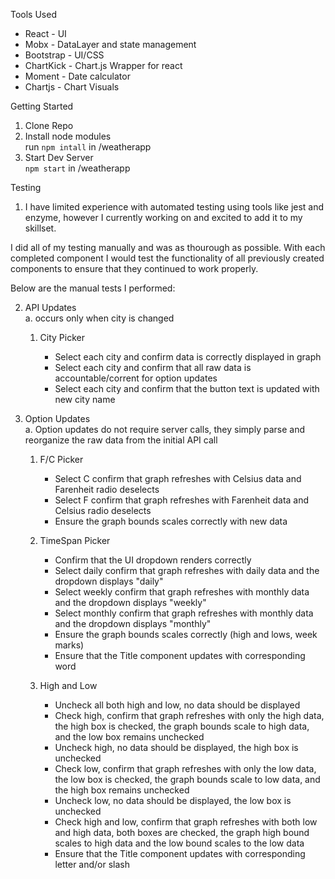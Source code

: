 Tools Used  
* React - UI
* Mobx - DataLayer and state management
* Bootstrap - UI/CSS
* ChartKick - Chart.js Wrapper for react
* Moment - Date calculator
* Chartjs - Chart Visuals


Getting Started
1. Clone Repo
2. Install node modules    
    run `npm intall` in /weatherapp
3. Start Dev Server  
    `npm start` in /weatherapp

Testing

1. I have limited experience with automated testing using tools like jest and enzyme, however I currently working on and excited to add it to my skillset. 

I did all of my testing manually and was as thourough as possible. With each completed component I would test the functionality of all previously created components to ensure that they continued to work properly.  
  
Below are the manual tests I performed:
  

2. API Updates  
    a. occurs only when city is changed 
    1. City Picker  
    
        - Select each city and confirm data is correctly displayed in graph  
        - Select each city and confirm that all raw data is accountable/corrent for option updates  
        - Select each city and confirm that the button text is updated with new city name
        
3. Option Updates   
    a. Option updates do not require server calls, they simply parse and reorganize the raw data from the initial API call   
     1. F/C Picker  
        
           - Select C confirm that graph refreshes with Celsius data and Farenheit radio deselects  
           - Select F confirm that graph refreshes with Farenheit data and Celsius radio deselects  
           - Ensure the graph bounds scales correctly with new data 
           
      2. TimeSpan Picker  
      
           - Confirm that the UI dropdown renders correctly  
           - Select daily confirm that graph refreshes with daily data and the dropdown displays "daily"  
           - Select weekly confirm that graph refreshes with monthly data and the dropdown displays "weekly"  
           - Select monthly confirm that graph refreshes with monthly data and the dropdown displays "monthly"  
           - Ensure the graph bounds scales correctly (high and lows, week marks)
           - Ensure that the Title component updates with corresponding word
           
      3. High and Low  
        
           - Uncheck all both high and low, no data should be displayed  
           - Check high, confirm that graph refreshes with only the high data, the high box is checked, the graph bounds scale to high data, and the low box remains unchecked  
           - Uncheck high, no data should be displayed, the high box is unchecked   
           - Check low, confirm that graph refreshes with only the low data, the low box is checked, the graph bounds scale to low data, and the high box remains unchecked  
           - Uncheck low, no data should be displayed, the low box is unchecked  
           - Check high and low, confirm that graph refreshes with both low and high data, both boxes are checked, the graph high bound scales to high data and the low bound scales to the low data  
           - Ensure that the Title component updates with corresponding letter and/or slash
   



